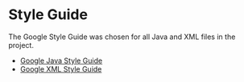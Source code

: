 # Style Guide

The Google Style Guide was chosen for all Java and XML files in the project.

- [Google Java Style Guide](https://google.github.io/styleguide/javaguide.html)
- [Google XML Style Guide](https://google.github.io/styleguide/xmlstyle.html)
